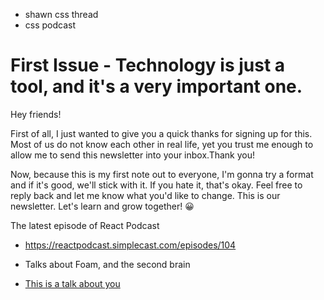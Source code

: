 - shawn css thread
- css podcast

# First Issue - Technology is just a tool, and it's a very important one.

Hey friends!

First of all, I just wanted to give you a quick thanks for signing up for this. Most of us do not know each other in real life, yet you trust me enough to allow me to send this newsletter into your inbox.Thank you!

Now, because this is my first note out to everyone, I'm gonna try a format and if it's good, we'll stick with it. If you hate it, that's okay. Feel free to reply back and let me know what you'd like to change. This is our newsletter. Let's learn and grow together! 😀

The latest episode of React Podcast

- https://reactpodcast.simplecast.com/episodes/104
- Talks about Foam, and the second brain

- [This is a talk about you](https://www.youtube.com/watch?v=mVcMAtaAwsA)